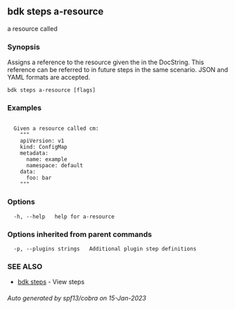 ## bdk steps a-resource

a resource called <reference>

### Synopsis

Assigns a reference to the resource given the in the DocString. This reference can be referred to
in future steps in the same scenario. JSON and YAML formats are accepted.

```
bdk steps a-resource [flags]
```

### Examples

```
  
  Given a resource called cm:
    """
    apiVersion: v1
    kind: ConfigMap
    metadata:
      name: example
      namespace: default
    data:
      foo: bar
    """

```

### Options

```
  -h, --help   help for a-resource
```

### Options inherited from parent commands

```
  -p, --plugins strings   Additional plugin step definitions
```

### SEE ALSO

* [bdk steps](bdk_steps.md)	 - View steps

###### Auto generated by spf13/cobra on 15-Jan-2023
